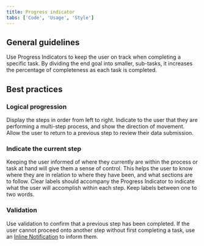 ```yaml
---
title: Progress indicator
tabs: ['Code', 'Usage', 'Style']
---
```


## General guidelines

Use Progress Indicators to keep the user on track when completing a specific task. By dividing the end goal into smaller, sub-tasks, it increases the percentage of completeness as each task is completed.

## Best practices

### Logical progression

Display the steps in order from left to right. Indicate to the user that they are performing a multi-step process, and show the direction of movement. Allow the user to return to a previous step to review their data submission.

### Indicate the current step

Keeping the user informed of where they currently are within the process or task at hand will give them a sense of control. This helps the user to know where they are in relation to where they have been, and what sections are to follow. Clear labels should accompany the Progress Indicator to indicate what the user will accomplish within each step. Keep labels between one to two words.

### Validation

Use validation to confirm that a previous step has been completed. If the user cannot proceed onto another step without first completing a task, use an [Inline Notification](/experimental/notification) to inform them.

